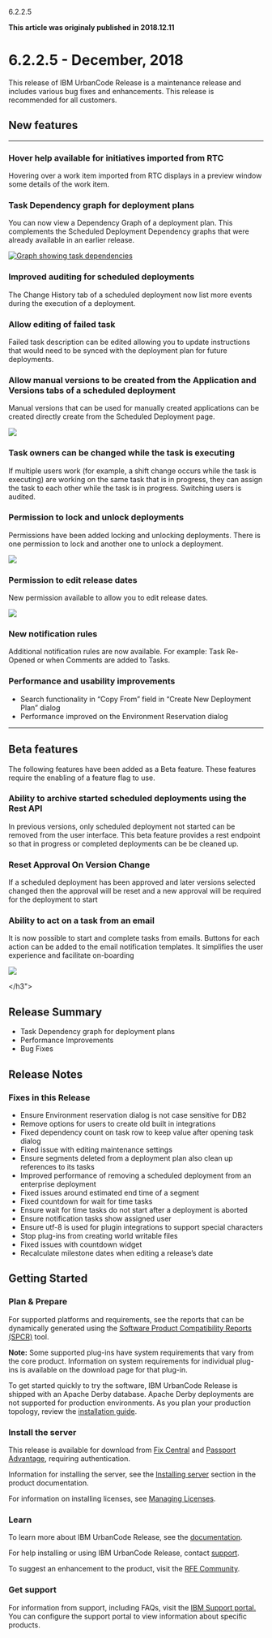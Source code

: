 





6.2.2.5

**This article was originaly published in 2018.12.11**


6.2.2.5 - December, 2018
========================




This release of IBM UrbanCode Release is a maintenance release and includes various bug fixes and enhancements. This release is recommended for all customers.

New features
------------




---


### Hover help available for initiatives imported from RTC


Hovering over a work item imported from RTC displays in a preview window some details of the work item.
### Task Dependency graph for deployment plans


You can now view a Dependency Graph of a deployment plan. This complements the Scheduled Deployment Dependency graphs that were already available in an earlier release.

[![Graph showing task dependencies](task_dependency_graph.jpg)](task_dependency_graph.jpg)
### Improved auditing for scheduled deployments


The Change History tab of a scheduled deployment now list more events during the execution of a deployment.
### Allow editing of failed task


Failed task description can be edited allowing you to update instructions that would need to be synced with the deployment plan for future deployments.
### Allow manual versions to be created from the Application and Versions tabs of a scheduled deployment


Manual versions that can be used for manually created applications can be created directly create from the Scheduled Deployment page.

[![](manual_version.jpg)](manual_version.jpg)
### Task owners can be changed while the task is executing


If multiple users work (for example, a shift change occurs while the task is executing) are working on the same task that is in progress, they can assign the task to each other while the task is in progress. Switching users is audited.
### Permission to lock and unlock deployments


Permissions have been added locking and unlocking deployments. There is one permission to lock and another one to unlock a deployment.

[![](lock_permissions-1.jpg)](lock_permissions-1.jpg)
### Permission to edit release dates


New permission available to allow you to edit release dates.

[![](release_date_permission.jpg)](release_date_permission.jpg)
### New notification rules


Additional notification rules are now available. For example: Task Re-Opened or when Comments are added to Tasks.
### Performance and usability improvements


* Search functionality in “Copy From” field in “Create New Deployment Plan” dialog
* Performance improved on the Environment Reservation dialog




---




Beta features
-------------


The following features have been added as a Beta feature. These features require the enabling of a feature flag to use.
### Ability to archive started scheduled deployments using the Rest API


In previous versions, only scheduled deployment not started can be removed from the user interface. This beta feature provides a rest endpoint so that in progress or completed deployments can be be cleaned up.
### Reset Approval On Version Change


If a scheduled deployment has been approved and later versions selected changed then the approval will be reset and a new approval will be required for the deployment to start
### Ability to act on a task from an email


It is now possible to start and complete tasks from emails. Buttons for each action can be added to the email notification templates. It simplifies the user experience and facilitate on-boarding

[![](email_task.jpg)](email_task.jpg)

</h3">

Release Summary
---------------

  
* Task Dependency graph for deployment plans
* Performance Improvements
* Bug Fixes

Release Notes
-------------

  
### Fixes in this Release



* Ensure Environment reservation dialog is not case sensitive for DB2
* Remove options for users to create old built in integrations
* Fixed dependency count on task row to keep value after opening task dialog
* Fixed issue with editing maintenance settings
* Ensure segments deleted from a deployment plan also clean up references to its tasks
* Improved performance of removing a scheduled deployment from an enterprise deployment
* Fixed issues around estimated end time of a segment
* Fixed countdown for wait for time tasks
* Ensure wait for time tasks do not start after a deployment is aborted
* Ensure notification tasks show assigned user
* Ensure utf-8 is used for plugin integrations to support special characters
* Stop plug-ins from creating world writable files
* Fixed issues with countdown widget
* Recalculate milestone dates when editing a release’s date


Getting Started
---------------

  

### Plan & Prepare


For supported platforms and requirements, see the reports that can be dynamically generated using the [Software Product Compatibility Reports (SPCR)](https://www.ibm.com/software/reports/compatibility/clarity/index.html) tool.

**Note:** Some supported plug-ins have system requirements that vary from the core product. Information on system requirements for individual plug-ins is available on the download page for that plug-in.

To get started quickly to try the software, IBM UrbanCode Release is shipped with an Apache Derby database. Apache Derby deployments are not supported for production environments. As you plan your production topology, review the [installation guide](http://www-01.ibm.com/support/knowledgecenter/SS4GCC_6.2.2/com.ibm.urelease.doc/topics/install_ov.html).




### Install the server


This release is available for download from [Fix Central](https://www-945.ibm.com/support/fixcentral/swg/selectFixes?parent=ibm%7ERational&product=ibm/Rational/UrbanCode+Release&release=All&platform=All&function=all&source=fc) and [Passport Advantage](https://www.ibm.com/software/howtobuy/passportadvantage/paocustomer), requiring authentication.

Information for installing the server, see the [Installing server](http://www-01.ibm.com/support/knowledgecenter/SS4GCC_6.2.2/com.ibm.urelease.doc/topics/install_ov.html) section in the product documentation.

For information on installing licenses, see [Managing Licenses](https://www.ibm.com/support/knowledgecenter/SS4GCC_6.2.1/com.ibm.urelease.doc/topics/licenseManage.html).




### Learn


To learn more about IBM UrbanCode Release, see the [documentation](http://www-01.ibm.com/support/knowledgecenter/SS4GCC_6.2.2/com.ibm.urelease.doc/ucr_version_welcome.html).

For help installing or using IBM UrbanCode Release, contact [support](http://www-947.ibm.com/support/entry/portal/support?brandind=Rational).

To suggest an enhancement to the product, visit the [RFE Community](http://www.ibm.com/developerworks/rfe/execute?use_case=submitRfe).




### Get support


For information from support, including FAQs, visit the [IBM Support portal.](https://www.ibm.com/support/home) You can configure the support portal to view information about specific products.






